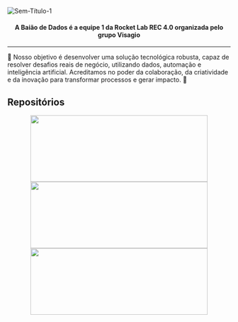 ![Sem-Título-1](https://github.com/user-attachments/assets/2bdbde2a-54de-4b4b-9228-88f1035b96b5)

<h4 align="center">A Baião de Dados é a equipe 1 da Rocket Lab REC 4.0 organizada pelo grupo Visagio</h4>

---

<p> 🎯 Nosso objetivo é desenvolver uma solução tecnológica robusta, capaz de resolver desafios reais de negócio, utilizando dados, automação e inteligência artificial. Acreditamos no poder da colaboração, da criatividade e da inovação para transformar processos e gerar impacto. 🚀 </p>

## Repositórios

<p align="center">
    <a href="https://github.com/Baiao-de-Dados/rpe-frontend" target="_blank">
      <img src="https://github-readme-stats.vercel.app/api/pin/?username=Baiao-de-Dados&repo=rpe-frontend&show_owner=true&bg_color=efe1c9&title_color=342619&icon_color=b16b31&text_color=342619&hide_border=true" style="width: 400px; height: 150px;" />
    </a>
    <a href="https://github.com/Baiao-de-Dados/rpe-backend" target="_blank">
      <img src="https://github-readme-stats.vercel.app/api/pin/?username=Baiao-de-Dados&repo=rpe-backend&show_owner=true&bg_color=efe1c9&title_color=342619&icon_color=b16b31&text_color=342619&hide_border=true" style="width: 400px; height: 150px;" />
    </a>
    <a href="https://github.com/Baiao-de-Dados/rpe-data" target="_blank">
      <img src="https://github-readme-stats.vercel.app/api/pin/?username=Baiao-de-Dados&repo=rpe-Data&show_owner=true&bg_color=efe1c9&title_color=342619&icon_color=b16b31&text_color=342619&hide_border=true" style="width: 400px; height: 150px;" />
    </a>
</p

